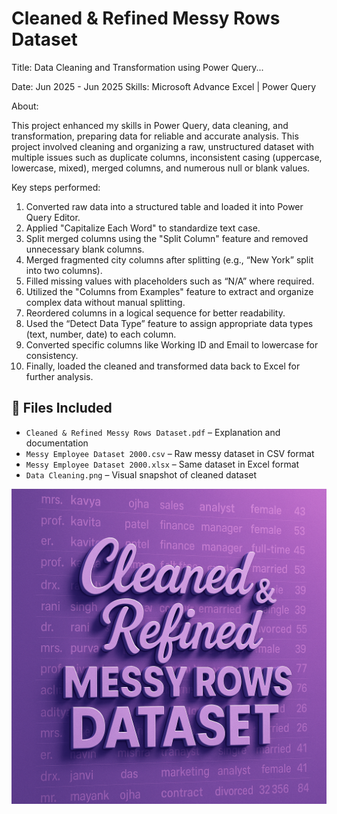 # Cleaned & Refined Messy Rows Dataset

Title: Data Cleaning and Transformation using Power Query...

Date: Jun 2025 - Jun 2025
Skills: Microsoft Advance Excel | Power Query

About: 

This project enhanced my skills in Power Query, data cleaning, and transformation, preparing data for reliable and accurate analysis. 
This project involved cleaning and organizing a raw, unstructured dataset with multiple issues such as duplicate columns, inconsistent casing (uppercase, lowercase, mixed), merged columns, and numerous null or blank values. 

Key steps performed:

1. Converted raw data into a structured table and loaded it into Power Query Editor.
2. Applied "Capitalize Each Word" to standardize text case.
3. Split merged columns using the "Split Column" feature and removed unnecessary blank columns.
4. Merged fragmented city columns after splitting (e.g., “New York” split into two columns).
5. Filled missing values with placeholders such as “N/A” where required.
6. Utilized the "Columns from Examples" feature to extract and organize complex data without manual splitting.
7. Reordered columns in a logical sequence for better readability.
8. Used the “Detect Data Type” feature to assign appropriate data types (text, number, date) to each column.
9. Converted specific columns like Working ID and Email to lowercase for consistency.
10. Finally, loaded the cleaned and transformed data back to Excel for further analysis.

## 📁 Files Included

- `Cleaned & Refined Messy Rows Dataset.pdf` – Explanation and documentation
- `Messy Employee Dataset 2000.csv` – Raw messy dataset in CSV format
- `Messy Employee Dataset 2000.xlsx` – Same dataset in Excel format
- `Data Cleaning.png` – Visual snapshot of cleaned dataset

![Data Cleaning](./Data%20Cleaning.png)

